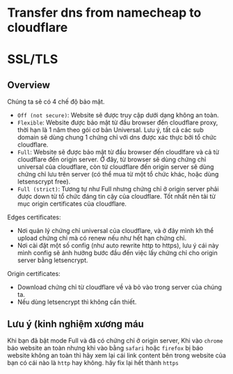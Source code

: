 # Transfer dns from namecheap to cloudflare

# SSL/TLS

## Overview

Chúng ta sẽ có 4 chế độ bảo mật.

- `Off (not secure)`: Website sẽ được truy cập dưới dạng không an toàn.
- `Flexible`: Website được bảo mật từ đầu browser đến cloudflare proxy, thời hạn là 1 năm theo gói cơ bản Universal. Lưu ý, tất cả các sub domain sẽ dùng chung 1 chứng chỉ với dns được xác thực bởi tổ chức cloudflare.
- `Full`: Website sẽ được bảo mật từ đầu browser đến cloudlfare và cả từ cloudflare đến origin server. Ở đây, từ browser sẽ dùng chứng chỉ universal của cloudflare, còn từ cloudflare đến origin server sẽ dùng chứng chỉ lưu trên server (có thể mua từ một tổ chức khác, hoặc dùng letsenscrypt free).
- `Full (strict)`: Tương tự như Full nhưng chứng chỉ ở origin server phải được down từ tổ chức đáng tin cậy của cloudflare. Tốt nhất nên tải từ mục origin certificates của cloudflare.

Edges certificates:

- Nơi quản lý chứng chỉ universal của cloudflare, và ở đây mình kh thể upload chứng chỉ mà có renew nếu như hết hạn chứng chỉ.
- Nơi cài đặt một số config (như auto rewrite http to https), lưu ý cái này mình config sẽ ảnh hưởng bước đầu đến việc lấy chứng chỉ cho origin server bằng letsencrypt.

Origin certificates:

- Download chứng chỉ từ cloudflare về và bỏ vào trong server của chúng ta.
- Nếu dùng letsencrypt thì không cần thiết.

## Lưu ý (kinh nghiệm xương máu

Khi bạn đã bật mode Full và đã có chứng chỉ ở origin server, Khi vào `chrome` báo website an toàn nhưng khi vào bằng `safari` hoặc `firefox` bị báo website không an toàn thì hãy xem lại cái link content bên trong website của bạn có cái nào là `http` hay không. hãy fix lại hết thành `https`
